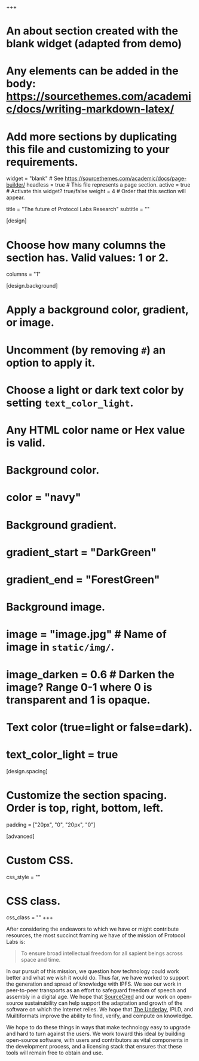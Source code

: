 +++
# An about section created with the blank widget (adapted from demo)
# Any elements can be added in the body: https://sourcethemes.com/academic/docs/writing-markdown-latex/
# Add more sections by duplicating this file and customizing to your requirements.

widget = "blank"  # See https://sourcethemes.com/academic/docs/page-builder/
headless = true  # This file represents a page section.
active = true  # Activate this widget? true/false
weight = 4  # Order that this section will appear.

title = "The future of Protocol Labs Research"
subtitle = ""

[design]
  # Choose how many columns the section has. Valid values: 1 or 2.
  columns = "1"

[design.background]
  # Apply a background color, gradient, or image.
  #   Uncomment (by removing `#`) an option to apply it.
  #   Choose a light or dark text color by setting `text_color_light`.
  #   Any HTML color name or Hex value is valid.

  # Background color.
  # color = "navy"

  # Background gradient.
  # gradient_start = "DarkGreen"
  # gradient_end = "ForestGreen"

  # Background image.
  # image = "image.jpg"  # Name of image in `static/img/`.
  # image_darken = 0.6  # Darken the image? Range 0-1 where 0 is transparent and 1 is opaque.

  # Text color (true=light or false=dark).
  # text_color_light = true

[design.spacing]
  # Customize the section spacing. Order is top, right, bottom, left.
  padding = ["20px", "0", "20px", "0"]

[advanced]
 # Custom CSS.
 css_style = ""

 # CSS class.
 css_class = ""
+++

After considering the endeavors to which we have or might contribute resources, the most succinct framing we have of the mission of Protocol Labs is:

> To ensure broad intellectual freedom for all sapient beings across space and time.

In our pursuit of this mission, we question how technology could work better and what we wish it would do.
Thus far, we have worked to support the generation and spread of knowledge with IPFS. We see our work in peer-to-peer transports as an effort to safeguard freedom of speech and assembly in a digital age. We hope that [SourceCred](https://sourcecred.io/) and our work on open-source sustainability can help support the adaptation and growth of the software on which the Internet relies. We hope that [The Underlay](https://underlay.mit.edu/), IPLD, and Muiltiformats improve the ability to find, verify, and compute on knowledge.

We hope to do these things in ways that make technology easy to upgrade and hard to turn against the users. We work toward this ideal by building open-source software, with users and contributors as vital components in the development process, and a licensing stack that ensures that these tools will remain free to obtain and use.
